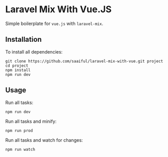 # Laravel Mix With Vue.JS

Simple boilerplate for `vue.js` with `laravel-mix`.


## Installation

To install all dependencies:

```
git clone https://github.com/saaiful/laravel-mix-with-vue.git project
cd project
npm install
npm run dev
```

## Usage

Run all tasks:

```
npm run dev
```

Run all tasks and minify:

```
npm run prod
```

Run all tasks and watch for changes:

```
npm run watch
```